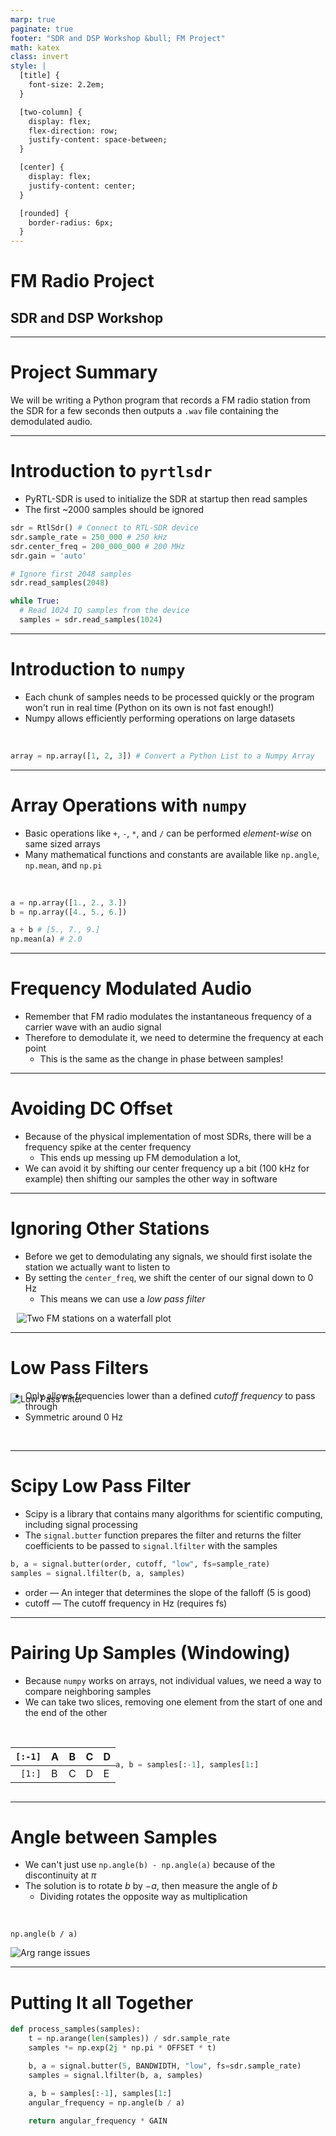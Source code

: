 ```yaml
---
marp: true
paginate: true
footer: "SDR and DSP Workshop &bull; FM Project"
math: katex
class: invert
style: |
  [title] {
    font-size: 2.2em;
  }

  [two-column] {
    display: flex;
    flex-direction: row;
    justify-content: space-between;
  }

  [center] {
    display: flex;
    justify-content: center;
  }

  [rounded] {
    border-radius: 6px;
  }
---
```


<h1 title>FM Radio Project</h1>

## SDR and DSP Workshop

---

# Project Summary

We will be writing a Python program that records a FM radio station from the SDR for a few seconds then outputs a `.wav` file containing the demodulated audio.

---

# Introduction to `pyrtlsdr`

- PyRTL-SDR is used to initialize the SDR at startup then read samples
- The first ~2000 samples should be ignored

```python
sdr = RtlSdr() # Connect to RTL-SDR device
sdr.sample_rate = 250_000 # 250 kHz
sdr.center_freq = 200_000_000 # 200 MHz
sdr.gain = 'auto'
```

```python
# Ignore first 2048 samples
sdr.read_samples(2048)

while True:
  # Read 1024 IQ samples from the device
  samples = sdr.read_samples(1024)
```

---

# Introduction to `numpy`

- Each chunk of samples needs to be processed quickly or the program won't run in real time (Python on its own is not fast enough!)
- Numpy allows efficiently performing operations on large datasets

<br>

```python
array = np.array([1, 2, 3]) # Convert a Python List to a Numpy Array
```

---

# Array Operations with `numpy`

- Basic operations like `+`, `-`, `*`, and `/` can be performed *element-wise* on same sized arrays
- Many mathematical functions and constants are available like `np.angle`, `np.mean`, and `np.pi`

<br>

```python
a = np.array([1., 2., 3.])
b = np.array([4., 5., 6.])

a + b # [5., 7., 9.]
np.mean(a) # 2.0
```

---

# Frequency Modulated Audio

- Remember that FM radio modulates the instantaneous frequency of a carrier wave with an audio signal
- Therefore to demodulate it, we need to determine the frequency at each point
  - This is the same as the change in phase between samples!

---

# Avoiding DC Offset

- Because of the physical implementation of most SDRs, there will be a frequency spike at the center frequency
  - This ends up messing up FM demodulation a lot,
- We can avoid it by shifting our center frequency up a bit (100 kHz for example) then shifting our samples the other way in software

---

# Ignoring Other Stations

<div two-column>
<div>

- Before we get to demodulating any signals, we should first isolate the station we actually want to listen to
- By setting the `center_freq`, we shift the center of our signal down to $0\text{ Hz}$
  - This means we can use a *low pass filter*

</div>
<div style="width:90%;margin-left:10px">
<img alt="Two FM stations on a waterfall plot" src="assets/fm-project/Screenshot.from.2025-02-25.at.21_01_41.991761932.png" rounded></img>
</div>
</div>

---

# Low Pass Filters

<div style="z-index:10;position:relative">

- Only allows frequencies lower than a defined *cutoff frequency* to pass through
- Symmetric around 0 Hz

</div>

<div center style="transform:translateY(-60px)">
<img alt="Low Pass Filter" src="assets/fm-project/lowpass.gif"></img>
</div>

---

# Scipy Low Pass Filter

- Scipy is a library that contains many algorithms for scientific computing, including signal processing
- The `signal.butter` function prepares the filter and returns the filter coefficients to be passed to `signal.lfilter` with the samples

```python
b, a = signal.butter(order, cutoff, "low", fs=sample_rate)
samples = signal.lfilter(b, a, samples)
```

- order &mdash; An integer that determines the slope of the falloff (5 is good)
- cutoff &mdash; The cutoff frequency in Hz (requires fs)

---

# Pairing Up Samples (Windowing)

- Because `numpy` works on arrays, not individual values, we need a way to compare neighboring samples
- We can take two slices, removing one element from the start of one and the end of the other

<br/>
<div style="display:grid;grid-template-columns: 1fr 2fr;">
<div>

|`[:-1]`|A|B|C|D|
|-:|-|-|-|-|
|`[1:]`|B|C|D|E|

</div>
<div style="align-self: center">

```python
a, b = samples[:-1], samples[1:]
```

</div>
</div>

---

<div two-column>
<div>

# Angle between Samples

- We can't just use `np.angle(b) - np.angle(a)` because of the discontinuity at $\pi$
- The solution is to rotate $b$ by $-a$, then measure the angle of $b$
  - Dividing rotates the opposite way as multiplication

<br>
<div center>

`np.angle(b / a)`

</div>
</div>
<div>
<img alt="Arg range issues" src="assets/fm-project/arg-range-issues.gif"></img>
</div>
</div>

---

# Putting It all Together

```python
def process_samples(samples):
    t = np.arange(len(samples)) / sdr.sample_rate
    samples *= np.exp(2j * np.pi * OFFSET * t)

    b, a = signal.butter(5, BANDWIDTH, "low", fs=sdr.sample_rate)
    samples = signal.lfilter(b, a, samples)

    a, b = samples[:-1], samples[1:]
    angular_frequency = np.angle(b / a)

    return angular_frequency * GAIN
```
